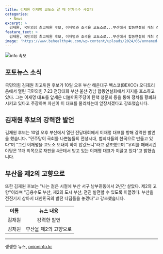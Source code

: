 ```yaml
---
title: 김재원 이재명 교도소 갈 때 잔치국수 사겠다
categories:
  - News
excerpt: >
  김재원, 국민의힘 최고위원 후보, 이재명과 조국을 교도소로...부산에서 합동연설회 개최 김재원은 더불어민주당을 비판하며 이재명과 조국의 탄핵을 주장했다. 그는 보수의 최강 공격수라며 이 두 인물을 교도소로 보내겠다고 약속하며 부산을 제2의 고향으로 언급하고 발전을 이끌어 나갈 것을 강조했다. 국민의힘과 더불어민주당 간 갈등을 통해 화제를 모은 김재원 후보의 발언이 눈길을 끈다.
feature_text: >
  김재원, 국민의힘 최고위원 후보, 이재명과 조국을 교도소로...부산에서 합동연설회 개최 김재원은 더불어민주당을 비판하며 이재명과 조국의 탄핵을 주장했다. 그는 보수의 최강 공격수라며 이 두 인물을 교도소로 보내겠다고 약속하며 부산을 제2의 고향으로 언급하고 발전을 이끌어 나갈 것을 강조했다. 국민의힘과 더불어민주당 간 갈등을 통해 화제를 모은 김재원 후보의 발언이 눈길을 끈다.
image: 'https://www.behealthy4u.com/wp-content/uploads/2024/06/unnamed-file.png'
---
```


<p><img src="https://www.behealthy4u.com/wp-content/uploads/2024/06/unnamed-file.png" alt="info 속보" /></p>

<h2 data-ke-size="size26">포토뉴스 소식</h2>

<p data-ke-size="size16">국민의힘 김재원 최고위원 후보가 10일 오후 부산 해운대구 벡스코(BEXCO) 오디토리움에서 열린 국민의힘 7·23 전당대회 부산·울산·경남 합동연설회에서 지지를 호소하고 있다. 그는 이재명 대표를 앞세운 더불어민주당이 탄핵 청문회 등을 통해 정치를 황폐화 시키고 있다고 주장하며 자신이 이 대표를 물리치는데 앞장서겠다고 강조했습니다.</p>

<h2 data-ke-size="size26">김재원 후보의 강력한 발언</h2>

<p data-ke-size="size16">김재원 후보는 10일 오후 부산에서 열린 전당대회에서 이재명 대표를 향해 강력한 발언을 했습니다. "민주당이 국회를 나쁜놈들의 전성시대, 범죄자들의 천국으로 만들고 있다"며 "그런 이재명을 교도소 보내야 하지 않겠느냐"라고 강조했으며 "우리를 패배시킨 야당은 11개 죄목으로 재판을 4군데서 받고 있는 이재명 대표가 이끌고 있다"고 밝혔습니다.</p>

<h2 data-ke-size="size26">부산을 제2의 고향으로</h2>

<p data-ke-size="size16">또한 김재원 후보는 "나는 젊은 시절에 부산 서구 남부민동에서 2년간 살았다. 제2의 고향"이라며 "금융수도 부산, 제2의 도시 부산, 전진 발전할 수 있도록 이끌겠다. 부산을 전진기지 삼아서 대한민국의 발전 디딤돌을 놓겠다"고 강조했습니다.</p>

<table>
    <tr>
        <td style="text-align: center; height: 17px;"><b>이름</b></td>
        <td style="text-align: center; height: 17px;"><b>뉴스 내용</b></td>
    </tr>
    <tr>
        <td style="text-align: center; height: 17px;">김재원</td>
        <td style="text-align: center; height: 17px;">강력한 발언</td>
    </tr>
    <tr>
        <td style="text-align: center; height: 17px;">김재원</td>
        <td style="text-align: center; height: 17px;">부산을 제2의 고향으로</td>
    </tr>
</table>

<p><hr></p>
생생한 뉴스, <a href="https://onioninfo.kr" rel="dofollow">onioninfo.kr</a>


